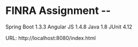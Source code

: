 # FINRA Assignment --
Spring Boot 1.3.3
Angular JS 1.4.8
Java 1.8
JUnit 4.12

URL: http://localhost:8080/index.html
